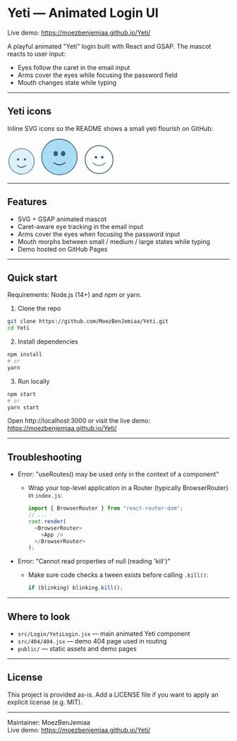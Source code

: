 # Yeti — Animated Login UI

Live demo: https://moezbenjemiaa.github.io/Yeti/

A playful animated "Yeti" login built with React and GSAP. The mascot reacts to user input:
- Eyes follow the caret in the email input
- Arms cover the eyes while focusing the password field
- Mouth changes state while typing

---

## Yeti icons

Inline SVG icons so the README shows a small yeti flourish on GitHub:

<!-- small -->
<svg width="64" height="64" viewBox="0 0 200 200" xmlns="http://www.w3.org/2000/svg" style="margin-right:8px">
  <circle cx="100" cy="100" r="90" fill="#DDF1FA" stroke="#3A5E77" stroke-width="4"/>
  <circle cx="76" cy="86" r="8" fill="#3A5E77"/>
  <circle cx="124" cy="86" r="8" fill="#3A5E77"/>
  <path d="M70 130 Q100 154 130 130" stroke="#3a5e77" stroke-width="6" fill="none" stroke-linecap="round"/>
</svg>

<!-- medium -->
<svg width="84" height="84" viewBox="0 0 200 200" xmlns="http://www.w3.org/2000/svg" style="margin-right:8px">
  <circle cx="100" cy="100" r="96" fill="#a9ddf3" stroke="#3a5e77" stroke-width="4"/>
  <ellipse cx="80" cy="82" rx="12" ry="14" fill="#3a5e77"/>
  <ellipse cx="120" cy="82" rx="12" ry="14" fill="#3a5e77"/>
  <path d="M70 130 Q100 155 130 130" stroke="#3a5e77" stroke-width="6" fill="none" stroke-linecap="round"/>
</svg>

<!-- round -->
<svg width="72" height="72" viewBox="0 0 200 200" xmlns="http://www.w3.org/2000/svg">
  <circle cx="100" cy="100" r="88" fill="#fff" stroke="#3A5E77" stroke-width="5"/>
  <path d="M60 120 Q100 155 140 120" fill="#fff" stroke="#3a5e77" stroke-width="4" stroke-linecap="round"/>
  <circle cx="80" cy="85" r="8" fill="#3a5e77"/>
  <circle cx="120" cy="85" r="8" fill="#3a5e77"/>
</svg>

---

## Features

- SVG + GSAP animated mascot
- Caret-aware eye tracking in the email input
- Arms cover the eyes when focusing the password input
- Mouth morphs between small / medium / large states while typing
- Demo hosted on GitHub Pages

---

## Quick start

Requirements: Node.js (14+) and npm or yarn.

1. Clone the repo
```bash
git clone https://github.com/MoezBenJemiaa/Yeti.git
cd Yeti
```

2. Install dependencies
```bash
npm install
# or
yarn
```

3. Run locally
```bash
npm start
# or
yarn start
```

Open http://localhost:3000 or visit the live demo: https://moezbenjemiaa.github.io/Yeti/

---

## Troubleshooting

- Error: "useRoutes() may be used only in the context of a <Router> component"
  - Wrap your top-level application in a Router (typically BrowserRouter) in `index.js`:
    ```js
    import { BrowserRouter } from "react-router-dom";
    // ...
    root.render(
      <BrowserRouter>
        <App />
      </BrowserRouter>
    );
    ```

- Error: "Cannot read properties of null (reading 'kill')"
  - Make sure code checks a tween exists before calling `.kill()`:
    ```js
    if (blinking) blinking.kill();
    ```

---

## Where to look

- `src/Login/YetiLogin.jsx` — main animated Yeti component
- `src/404/404.jsx` — demo 404 page used in routing
- `public/` — static assets and demo pages

---

## License

This project is provided as-is. Add a LICENSE file if you want to apply an explicit license (e.g. MIT).

---

Maintainer: MoezBenJemiaa  
Live demo: https://moezbenjemiaa.github.io/Yeti/
